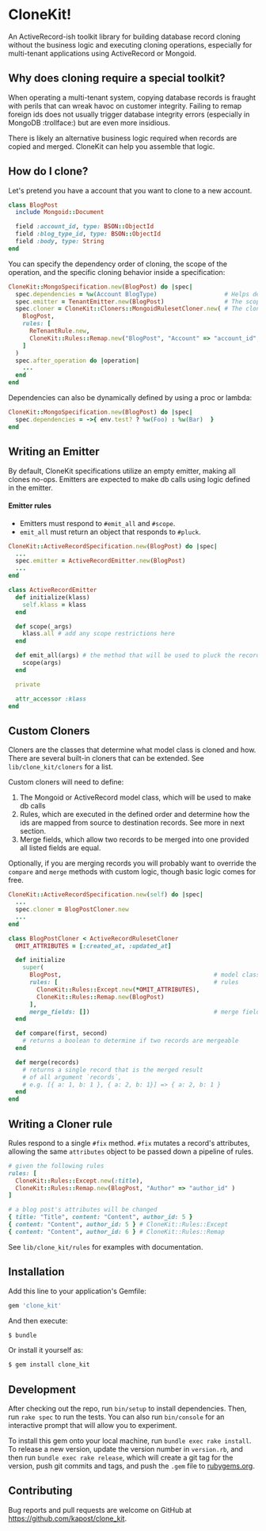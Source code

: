 # CloneKit!

An ActiveRecord-ish toolkit library for building database record cloning without the business logic and executing cloning operations, especially for multi-tenant applications using ActiveRecord or Mongoid.

## Why does cloning require a special toolkit?

When operating a multi-tenant system, copying database records is fraught with perils that can wreak havoc on customer integrity. Failing to remap foreign ids does not usually trigger database integrity errors (especially in MongoDB :trollface:) but are even more insidious.

There is likely an alternative business logic required when records are copied and merged. CloneKit can help you assemble that logic.

## How do I clone?

Let's pretend you have a account that you want to clone to a new account.

```ruby
class BlogPost
  include Mongoid::Document

  field :account_id, type: BSON::ObjectId
  field :blog_type_id, type: BSON::ObjectId
  field :body, type: String
end
```

You can specify the dependency order of cloning, the scope of the operation, and the specific cloning behavior inside a specification:

```ruby
CloneKit::MongoSpecification.new(BlogPost) do |spec|
  spec.dependencies = %w(Account BlogType)                   # Helps derive the cloning order
  spec.emitter = TenantEmitter.new(BlogPost)                 # The scope of the operation for this collection
  spec.cloner = CloneKit::Cloners::MongoidRulesetCloner.new( # The cloning behavior
    BlogPost,
    rules: [
      ReTenantRule.new,
      CloneKit::Rules::Remap.new("BlogPost", "Account" => "account_id", "BlogType" => "blog_type_id")
    ]
  )
  spec.after_operation do |operation|
    ...
  end
end
```

Dependencies can also be dynamically defined by using a proc or lambda:

```ruby
CloneKit::MongoSpecification.new(BlogPost) do |spec|
  spec.dependencies = ->{ env.test? ? %w(Foo) : %w(Bar)  }
end
```

## Writing an Emitter

By default, CloneKit specifications utilize an empty emitter, making all clones no-ops. Emitters are expected to make db calls using logic defined in the emitter.

#### Emitter rules
  - Emitters must respond to `#emit_all` and `#scope`.
  - `emit_all` must return an object that responds to `#pluck`.

```ruby
CloneKit::ActiveRecordSpecification.new(BlogPost) do |spec|
  ...
  spec.emitter = ActiveRecordEmitter.new(BlogPost)
  ...
end

class ActiveRecordEmitter
  def initialize(klass)
    self.klass = klass
  end

  def scope(_args)
    klass.all # add any scope restrictions here
  end

  def emit_all(args) # the method that will be used to pluck the record ids
    scope(args)
  end

  private

  attr_accessor :klass
end
```

## Custom Cloners

Cloners are the classes that determine what model class is cloned and how. There are several built-in cloners that can be extended. See `lib/clone_kit/cloners` for a list.

Custom cloners will need to define:

1. The Mongoid or ActiveRecord model class, which will be used to make db calls
2. Rules, which are executed in the defined order and determine how the ids are mapped from source to destination records. See more in next section.
3. Merge fields, which allow two records to be merged into one provided all listed fields are equal.

Optionally, if you are merging records you will probably want to override the `compare` and `merge` methods with custom logic, though basic logic comes for free.

```ruby
CloneKit::ActiveRecordSpecification.new(self) do |spec|
  ...
  spec.cloner = BlogPostCloner.new
  ...
end

class BlogPostCloner < ActiveRecordRulesetCloner
  OMIT_ATTRIBUTES = [:created_at, :updated_at]

  def initialize
    super(
      BlogPost,                                           # model class
      rules: [                                            # rules
        CloneKit::Rules::Except.new(*OMIT_ATTRIBUTES),
        CloneKit::Rules::Remap.new(BlogPost)
      ],
      merge_fields: [])                                   # merge fields
  end

  def compare(first, second)
    # returns a boolean to determine if two records are mergeable
  end

  def merge(records)
    # returns a single record that is the merged result
    # of all argument `records`,
    # e.g. [{ a: 1, b: 1 }, { a: 2, b: 1}] => { a: 2, b: 1 }
  end
end

```

## Writing a Cloner rule

Rules respond to a single `#fix` method. `#fix` mutates a record's attributes, allowing the same `attributes` object to be passed down a pipeline of rules.

```ruby
# given the following rules
rules: [
  CloneKit::Rules::Except.new(:title),
  CloneKit::Rules::Remap.new(BlogPost, "Author" => "author_id" )
]

# a blog post's attributes will be changed
{ title: "Title", content: "Content", author_id: 5 }
{ content: "Content", author_id: 5 } # CloneKit::Rules::Except
{ content: "Content", author_id: 6 } # CloneKit::Rules::Remap
```

See `lib/clone_kit/rules` for examples with documentation.

## Installation

Add this line to your application's Gemfile:

```ruby
gem 'clone_kit'
```

And then execute:

```bash
$ bundle
```

Or install it yourself as:

```bash
$ gem install clone_kit
```

## Development

After checking out the repo, run `bin/setup` to install dependencies. Then, run `rake spec` to run the tests. You can also run `bin/console` for an interactive prompt that will allow you to experiment.

To install this gem onto your local machine, run `bundle exec rake install`. To release a new version, update the version number in `version.rb`, and then run `bundle exec rake release`, which will create a git tag for the version, push git commits and tags, and push the `.gem` file to [rubygems.org](https://rubygems.org).

## Contributing

Bug reports and pull requests are welcome on GitHub at https://github.com/kapost/clone_kit.
